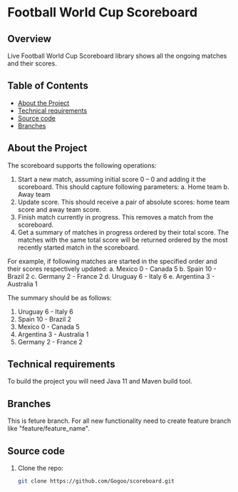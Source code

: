 # Football World Cup Scoreboard

## Overview
Live Football World Cup Scoreboard library shows all the ongoing matches and their scores.

## Table of Contents
- [About the Project](#about-the-project)
- [Technical requirements](#technical-requirements)
- [Source code](#source-code)
- [Branches](#branches)

## About the Project

The scoreboard supports the following operations:
1. Start a new match, assuming initial score 0 – 0 and adding it the scoreboard.
This should capture following parameters:
a. Home team
b. Away team
2. Update score. This should receive a pair of absolute scores: home team score and away
team score.
3. Finish match currently in progress. This removes a match from the scoreboard.
4. Get a summary of matches in progress ordered by their total score. The matches with the
same total score will be returned ordered by the most recently started match in the
scoreboard.

For example, if following matches are started in the specified order and their scores
respectively updated:
a. Mexico 0 - Canada 5
b. Spain 10 - Brazil 2
c. Germany 2 - France 2
d. Uruguay 6 - Italy 6
e. Argentina 3 - Australia 1

The summary should be as follows:
1. Uruguay 6 - Italy 6
2. Spain 10 - Brazil 2
3. Mexico 0 - Canada 5
4. Argentina 3 - Australia 1
5. Germany 2 - France 2

## Technical requirements
To build the project you will need Java 11 and Maven build tool.

## Branches
This is feture branch. 
For all new functionality need to create feature branch like "feature/feature_name".

## Source code
1. Clone the repo:
   ```bash
   git clone https://github.com/Gogoo/scoreboard.git
